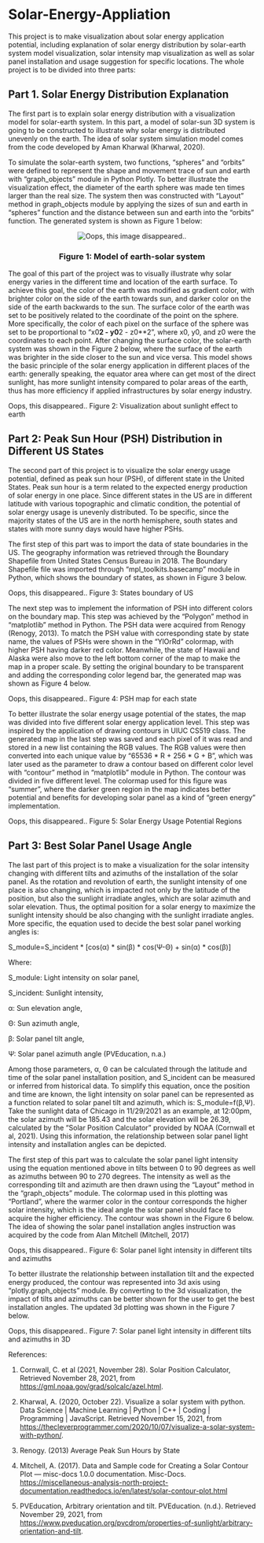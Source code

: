 # Solar-Energy-Appliation

This project is to make visualization about solar energy application potential, including explanation of solar energy distribution by solar-earth system model visualization, solar intensity map visualization as well as solar panel installation and usage suggestion for specific locations. The whole project is to be divided into three parts:

## Part 1. Solar Energy Distribution Explanation

The first part is to explain solar energy distribution with a visualization model for solar-earth system. In this part, a model of solar-sun 3D system is going to be constructed to illustrate why solar energy is distributed unevenly on the earth. The idea of solar system simulation model comes from the code developed by Aman Kharwal (Kharwal, 2020).

To simulate the solar-earth system, two functions, “spheres” and “orbits” were defined to represent the shape and movement trace of sun and earth with “graph_objects” module in Python Plotly. To better illustrate the visualization effect, the diameter of the earth sphere was made ten times larger than the real size. The system then was constructed with “Layout” method in graph_objects module by applying the sizes of sun and earth in “spheres” function and the distance between sun and earth into the “orbits” function. The generated system is shown as Figure 1 below:

<p align="center">
  <img src="https://github.com/yuehaoshi/myFiles/blob/main/WebPics/Solar%20Visualization%20Project/SolarVis1.png" alt="Oops, this image disappeared.."/>
</p>
<h3 align="center">Figure 1: Model of earth-solar system</h3>

The goal of this part of the project was to visually illustrate why solar energy varies in the different time and location of the earth surface. To achieve this goal, the color of the earth was modified as gradient color, with brighter color on the side of the earth towards sun, and darker color on the side of the earth backwards to the sun. The surface color of the earth was set to be positively related to the coordinate of the point on the sphere. More specifically, the color of each pixel on the surface of the sphere was set to be proportional to “x0**2 - y0**2 - z0**2”, where x0, y0, and z0 were the coordinates to each point. After changing the surface color, the solar-earth system was shown in the Figure 2 below, where the surface of the earth was brighter in the side closer to the sun and vice versa. This model shows the basic principle of the solar energy application in different places of the earth: generally speaking, the equator area where can get most of the direct sunlight, has more sunlight intensity compared to polar areas of the earth, thus has more efficiency if applied infrastructures by solar energy industry.

Oops, this disappeared..
Figure 2: Visualization about sunlight effect to earth

## Part 2: Peak Sun Hour (PSH) Distribution in Different US States

The second part of this project is to visualize the solar energy usage potential, defined as peak sun hour (PSH), of different state in the United States. Peak sun hour is a term related to the expected energy production of solar energy in one place. Since different states in the US are in different latitude with various topographic and climatic condition, the potential of solar energy usage is unevenly distributed. To be specific, since the majority states of the US are in the north hemisphere, south states and states with more sunny days would have higher PSHs.

The first step of this part was to import the data of state boundaries in the US. The geography information was retrieved through the Boundary Shapefile from United States Census Bureau in 2018. The Boundary Shapefile file was imported through “mpl_toolkits.basecamp” module in Python, which shows the boundary of states, as shown in Figure 3 below.

Oops, this disappeared..
Figure 3: States boundary of US

The next step was to implement the information of PSH into different colors on the boundary map. This step was achieved by the “Polygon” method in “matplotlib” method in Python. The PSH data were acquired from Renogy (Renogy, 2013). To match the PSH value with corresponding state by state name, the values of PSHs were shown in the “YlOrRd” colormap, with higher PSH having darker red color. Meanwhile, the state of Hawaii and Alaska were also move to the left bottom corner of the map to make the map in a proper scale. By setting the original boundary to be transparent and adding the corresponding color legend bar, the generated map was shown as Figure 4 below.

Oops, this disappeared..
Figure 4: PSH map for each state

To better illustrate the solar energy usage potential of the states, the map was divided into five different solar energy application level. This step was inspired by the application of drawing contours in UIUC CS519 class. The generated map in the last step was saved and each pixel of it was read and stored in a new list containing the RGB values. The RGB values were then converted into each unique value by “65536 * R + 256 * G + B”, which was later used as the parameter to draw a contour based on different color level with “contour” method in “matplotlib” module in Python. The contour was divided in five different level. The colormap used for this figure was “summer”, where the darker green region in the map indicates better potential and benefits for developing solar panel as a kind of “green energy” implementation.

Oops, this disappeared..
Figure 5: Solar Energy Usage Potential Regions

## Part 3: Best Solar Panel Usage Angle

The last part of this project is to make a visualization for the solar intensity changing with different tilts and azimuths of the installation of the solar panel. As the rotation and revolution of earth, the sunlight intensity of one place is also changing, which is impacted not only by the latitude of the position, but also the sunlight irradiate angles, which are solar azimuth and solar elevation. Thus, the optimal position for a solar energy to maximize the sunlight intensity should be also changing with the sunlight irradiate angles. More specific, the equation used to decide the best solar panel working angles is:

S_module=S_incident * [cos⁡(α) * sin⁡(β) * cos⁡(Ψ-Θ) + sin⁡(α) * cos⁡(β)]

Where:

S_module: Light intensity on solar panel,

S_incident: Sunlight intensity,

α: Sun elevation angle,

Θ: Sun azimuth angle,

β: Solar panel tilt angle,

Ψ: Solar panel azimuth angle (PVEducation, n.a.)

Among those parameters, α, Θ can be calculated through the latitude and time of the solar panel installation position, and S_incident can be measured or inferred from historical data. To simplify this equation, once the position and time are known, the light intensity on solar panel can be represented as a function related to solar panel tilt and azimuth, which is: S_module=f(β,Ψ). Take the sunlight data of Chicago in 11/29/2021 as an example, at 12:00pm, the solar azimuth will be 185.43 and the solar elevation will be 26.39, calculated by the “Solar Position Calculator” provided by NOAA (Cornwall et al, 2021). Using this information, the relationship between solar panel light intensity and installation angles can be depicted.

The first step of this part was to calculate the solar panel light intensity using the equation mentioned above in tilts between 0 to 90 degrees as well as azimuths between 90 to 270 degrees. The intensity as well as the corresponding tilt and azimuth are then drawn using the “Layout” method in the “graph_objects” module. The colormap used in this plotting was “Portland”, where the warmer color in the contour corresponds the higher solar intensity, which is the ideal angle the solar panel should face to acquire the higher efficiency. The contour was shown in the Figure 6 below. The idea of showing the solar panel installation angles instruction was acquired by the code from Alan Mitchell (Mitchell, 2017)

Oops, this disappeared..
Figure 6: Solar panel light intensity in different tilts and azimuths

To better illustrate the relationship between installation tilt and the expected energy produced, the contour was represented into 3d axis using “plotly.graph_objects” module. By converting to the 3d visualization, the impact of tilts and azimuths can be better shown for the user to get the best installation angles. The updated 3d plotting was shown in the Figure 7 below.

Oops, this disappeared..
Figure 7: Solar panel light intensity in different tilts and azimuths in 3D

References:
1. Cornwall, C. et al (2021, November 28). Solar Position Calculator, Retrieved November 28, 2021, from https://gml.noaa.gov/grad/solcalc/azel.html.

2. Kharwal, A. (2020, October 22). Visualize a solar system with python. Data Science | Machine Learning | Python | C++ | Coding | Programming | JavaScript. Retrieved November 15, 2021, from https://thecleverprogrammer.com/2020/10/07/visualize-a-solar-system-with-python/.

3. Renogy. (2013) Average Peak Sun Hours by State

4. Mitchell, A. (2017). Data and Sample code for Creating a Solar Contour Plot — misc-docs 1.0.0 documentation. Misc-Docs. https://miscellaneous-analysis-north-project-documentation.readthedocs.io/en/latest/solar-contour-plot.html

5. PVEducation, Arbitrary orientation and tilt. PVEducation. (n.d.). Retrieved November 29, 2021, from https://www.pveducation.org/pvcdrom/properties-of-sunlight/arbitrary-orientation-and-tilt.
